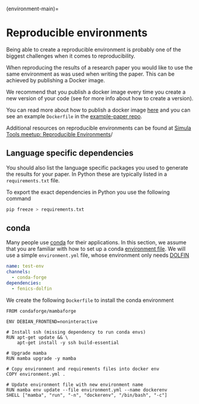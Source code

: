 (environment-main)=
# Reproducible environments

Being able to create a reproducible environment is probably one of the biggest challenges when it comes to reproducibility.

When reproducing the results of a research paper you would like to use the same environment as was used when writing the paper. This can be achieved by publishing a Docker image.

We recommend that you publish a docker image every time you create a new version of your code (see [](versioning-main) for more info about how to create a version).

You can read more about how to publish a docker image [here](https://scientificcomputing.github.io/reproducibility/part4/docker.html) and you can see an example `Dockerfile` in the [example-paper repo](https://github.com/scientificcomputing/example-paper/blob/main/Dockerfile).

Additional resources on reproducible environments can be found at [Simula Tools meetup: Reproducible Environments](https://github.com/ComputationalPhysiology/simula-tools-meetup/tree/master/2022-09-05-reproducible-envs)/

## Language specific dependencies
You should also list the language specific packages you used to generate the results for your paper. In Python these are typically listed in a `requirements.txt` file.

To export the exact dependencies in Python you use the following command
```bash
pip freeze > requirements.txt
```


## conda
Many people use [conda](https://www.anaconda.com/) for their applications.
In this section, we assume that you are familiar with how to set up a conda [environment file](https://conda.io/projects/conda/en/latest/user-guide/tasks/manage-environments.html#creating-an-environment-from-an-environment-yml-file).
We will use a simple `environment.yml` file, whose environment only needs [DOLFIN](https://bitbucket.org/fenics-project/dolfin)

```yaml
name: test-env
channels:
  - conda-forge
dependencies:
  - fenics-dolfin
```

We create the following `Dockerfile` to install the conda environment
```docker
FROM condaforge/mambaforge

ENV DEBIAN_FRONTEND=noninteractive

# Install ssh (missing dependency to run conda envs)
RUN apt-get update && \
    apt-get install -y ssh build-essential

# Upgrade mamba
RUN mamba upgrade -y mamba

# Copy environment and requirements files into docker env
COPY environment.yml .

# Update environment file with new environment name
RUN mamba env update --file environment.yml --name dockerenv
SHELL ["mamba", "run", "-n", "dockerenv", "/bin/bash", "-c"]
```
